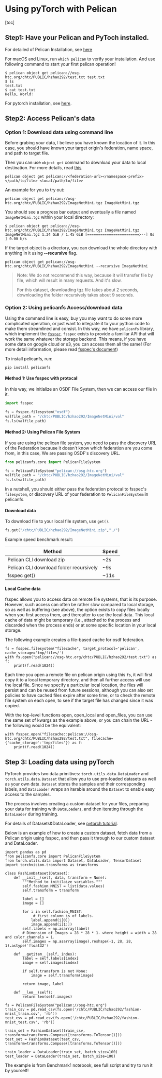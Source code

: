 

# Using pyTorch with Pelican

[toc]

## Step1: Have your Pelican and PyToch installed. 

For detailed of Pelican Installation, see [here](https://docs.pelicanplatform.org/install)

For macOS and Linux, run `which pelican` to verify your installation. And use following command to start your first pelican operation!

```shell
$ pelican object get pelican://osg-htc.org/chtc/PUBLIC/hzhao292/test.txt test.txt
$ ls
test.txt
$ cat test.txt
Hello, World!
```

For pytorch installation, see [here](https://pytorch.org/get-started/locally/).

## Step2: Access Pelican's data

### Option 1: Download data using command line 

Before grabing your data, I believe you have known the location of it. In this case, you should have known your target origin's federation, name space, and path to target file. 

Then you can use `object get` command to download your data to local destination. For more details, read [this](https://docs.pelicanplatform.org/getting-data-with-pelican/client)

```{shell}
pelican object get pelican://<federation-url></namespace-prefix></path/to/file> <local/path/to/file>
```

An example for you to try out:

``````
pelican object get pelican://osg-htc.org/chtc/PUBLIC/hzhao292/ImageNetMini.tgz ImageNetMini.tgz
``````

You should see a progress bar output and eventually a file named `ImageNetMini.tgz` within your local directory:

```shell
$ pelican object get pelican://osg-htc.org/chtc/PUBLIC/hzhao292/ImageNetMini.tgz ImageNetMini.tgz 
ImageNetMini.tgz 1.34 GiB / 1.45 GiB [========================>--] 0s ] 0.00 b/s

```

If the target object is a directory, you can download the whole directory with anything in it using **--recursive** flag.

 ```pelican object get pelican://osg-htc.org/chtc/PUBLIC/hzhao292/ImageNetMini --recursive ImageNetMini```

> Note: We do not recommend this way, because it will transfer file by file, which will result in many requests. And it's slow. 
>
> For this dataset, downloading tgz file takes about 2 seconds, downloading the folder recursively takes about 9 seconds.

### Option 2: Using pelicanfs Access/download data

Using the command line is easy, buy you may want to do some more complicated operation, or just want to integrate it to your python code to make them streamlined and consist. In this way, we have `pelicanfs` library, which implement the [`fsspec`](https://filesystem-spec.readthedocs.io/en/latest/index.html). `fsspec` exists to provide a familiar API that will work the same whatever the storage backend. This means, if you have some data on google cloud or s3, you can access them all the same! (For more detail information,  please read [fsspec's document](https://filesystem-spec.readthedocs.io/en/latest/index.html))

To install pelicanfs, run:

```shell
pip install pelicanfs
```

#### Method 1: Use fsspec with protocal

In this way, we initialize an OSDF File System, then we can access our file in it. 

```python
import fsspec

fs = fsspec.filesystem("osdf") 
valfile_path = "/chtc/PUBLIC/hzhao292/ImageNetMini/val"
fs.ls(valfile_path)
```

#### Method 2: Using Pelican File System

If you are using the pelican file system, you need to pass the discovery URL of the Federation because it doesn't know which federation are you come from, in this case, We are passing OSDF's discovery URL.

```python
from pelicanfs.core import PelicanFileSystem

fs = PelicanFileSystem("pelican://osg-htc.org")
valfile_path = "/chtc/PUBLIC/hzhao292/ImageNetMini/val"
fs.ls(valfile_path)
```

In a nutshell, you should either pass the federation protocal to fsspec's `filesystem`, or discovery URL of your federation to `PelicanFileSystem` in pelicanfs. 

#### Download data

To download file to your local file system, use `get()`.

```python
fs.get("/chtc/PUBLIC/hzhao292/ImageNetMini.zip","./")
```



Example speed benchmark result:

| Method                                  | Speed |
| --------------------------------------- | ----- |
| Pelican CLI download zip                | ~2s   |
| Pelican CLI download folder recursively | ~9s   |
| fsspec get()                            | ~11s  |



#### Local Cache data

fsspec allows you to access data on remote file systems, that is its purpose. However, such access can often be rather slow compared to local storage, so as well as buffering (see above), the option exists to copy files locally when you first access them, and thereafter to use the local data. This local cache of data might be temporary (i.e., attached to the process and discarded when the process ends) or at some specific location in your local storage.

The following example creates a file-based cache for osdf federation. 

```{python}
fs = fsspec.filesystem("filecache", target_protocol='pelican', cache_storage='tmp/files/')
with fs.open("pelican://osg-htc.org/chtc/PUBLIC/hzhao292/test.txt") as f:
    print(f.read(1024))
```

Each time you open a remote file on pelican origin using this `fs`, it will first copy it to a local temporary directory, and then all further access will use the local file. Since we specify a particular local location, the files will persist and can be reused from future sessions, although you can also set policies to have cached files expire after some time, or to check the remote file system on each open, to see if the target file has changed since it was copied.

With the top-level functions open, open_local and open_files, you can use the same set of kwargs as the example above, or you can chain the URL - the following would be the equivalent:

```{python}
with fsspec.open("filecache::pelican://osg-htc.org/chtc/PUBLIC/hzhao292/test.txt", filecache={'cache_storage':'tmp/files'}) as f:
    print(f.read(1024))
```







## Step 3: Loading data using pyTorch

PyTorch provides two data primitives: `torch.utils.data.DataLoader` and `torch.utils.data.Dataset` that allow you to use pre-loaded datasets as well as your own data. `Dataset` stores the samples and their corresponding labels, and `DataLoader` wraps an iterable around the `Dataset` to enable easy access to the samples.

The process involves creating a custom dataset for your files, preparing your data for training with `DataLoaders`, and then iterating through the `DataLoader` during training.

For details of Datasets&DataLoader, see [pytorch tutorial](https://pytorch.org/tutorials/beginner/basics/data_tutorial.html#datasets-dataloaders). 



Below is an example of how to create a custom dataset, fetch data from a Pelican origin using fsspec, and then pass it through to our custom dataset and DataLoader. 

```{python}
import pandas as pd
from pelicanfs.core import PelicanFileSystem
from torch.utils.data import Dataset, DataLoader, TensorDataset
import torchvision.transforms as transforms

class FashionDataset(Dataset):  
    def __init__(self, data, transform = None):
        """Method to initilaize variables.""" 
        self.fashion_MNIST = list(data.values)
        self.transform = transform
        
        label = []
        image = []
        
        for i in self.fashion_MNIST:
             # first column is of labels.
            label.append(i[0])
            image.append(i[1:])
        self.labels = np.asarray(label)
        # Dimension of Images = 28 * 28 * 1. where height = width = 28 and color_channels = 1.
        self.images = np.asarray(image).reshape(-1, 28, 28, 1).astype('float32')

    def __getitem__(self, index):
        label = self.labels[index]
        image = self.images[index]
        
        if self.transform is not None:
            image = self.transform(image)

        return image, label

    def __len__(self):
        return len(self.images)
```

```{python}
fs = PelicanFileSystem("pelican://osg-htc.org")
train_csv = pd.read_csv(fs.open('/chtc/PUBLIC/hzhao292/fashion-mnist_train.csv', 'rb'))
test_csv = pd.read_csv(fs.open('/chtc/PUBLIC/hzhao292/fashion-mnist_test.csv', 'rb'))

train_set = FashionDataset(train_csv, transform=transforms.Compose([transforms.ToTensor()]))
test_set = FashionDataset(test_csv, transform=transforms.Compose([transforms.ToTensor()]))

train_loader = DataLoader(train_set, batch_size=100)
test_loader = DataLoader(train_set, batch_size=100)
```

The example is from Benchmark1 notebook, see full script and try to run it by yourself!



